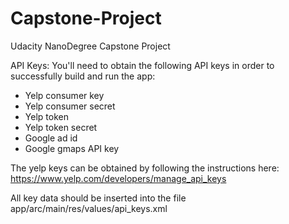 # Capstone-Project
Udacity NanoDegree Capstone Project

API Keys:
You'll need to obtain the following API keys in order to successfully build and run the app:
* Yelp consumer key
* Yelp consumer secret
* Yelp token
* Yelp token secret
* Google ad id
* Google gmaps API key

The yelp keys can be obtained by following the instructions here:
https://www.yelp.com/developers/manage_api_keys

All key data should be inserted into the file app/arc/main/res/values/api_keys.xml


